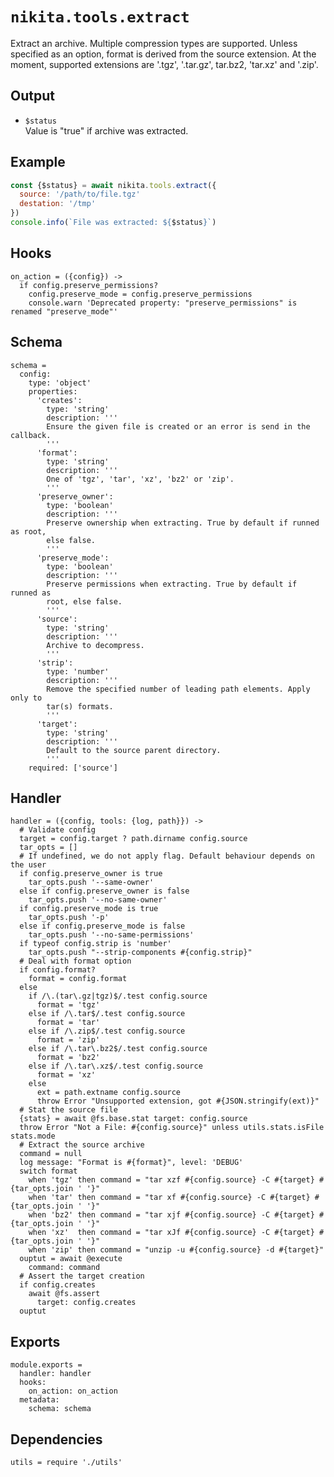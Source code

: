 
# `nikita.tools.extract`

Extract an archive. Multiple compression types are supported. Unless
specified as an option, format is derived from the source extension. At the
moment, supported extensions are '.tgz', '.tar.gz', tar.bz2, 'tar.xz' and '.zip'.

## Output

* `$status`   
  Value is "true" if archive was extracted.

## Example

```js
const {$status} = await nikita.tools.extract({
  source: '/path/to/file.tgz'
  destation: '/tmp'
})
console.info(`File was extracted: ${$status}`)
```

## Hooks

    on_action = ({config}) ->
      if config.preserve_permissions?
        config.preserve_mode = config.preserve_permissions
        console.warn 'Deprecated property: "preserve_permissions" is renamed "preserve_mode"'

## Schema

    schema =
      config:
        type: 'object'
        properties:
          'creates':
            type: 'string'
            description: '''
            Ensure the given file is created or an error is send in the callback.
            '''
          'format':
            type: 'string'
            description: '''
            One of 'tgz', 'tar', 'xz', 'bz2' or 'zip'.
            '''
          'preserve_owner':
            type: 'boolean'
            description: '''
            Preserve ownership when extracting. True by default if runned as root,
            else false.
            '''
          'preserve_mode':
            type: 'boolean'
            description: '''
            Preserve permissions when extracting. True by default if runned as
            root, else false.
            '''
          'source':
            type: 'string'
            description: '''
            Archive to decompress.
            '''
          'strip':
            type: 'number'
            description: '''
            Remove the specified number of leading path elements. Apply only to
            tar(s) formats.
            '''
          'target':
            type: 'string'
            description: '''
            Default to the source parent directory.
            '''
        required: ['source']

## Handler

    handler = ({config, tools: {log, path}}) ->
      # Validate config
      target = config.target ? path.dirname config.source
      tar_opts = []
      # If undefined, we do not apply flag. Default behaviour depends on the user
      if config.preserve_owner is true
        tar_opts.push '--same-owner'
      else if config.preserve_owner is false
        tar_opts.push '--no-same-owner'
      if config.preserve_mode is true
        tar_opts.push '-p'
      else if config.preserve_mode is false
        tar_opts.push '--no-same-permissions'
      if typeof config.strip is 'number'
        tar_opts.push "--strip-components #{config.strip}"
      # Deal with format option
      if config.format?
        format = config.format
      else
        if /\.(tar\.gz|tgz)$/.test config.source
          format = 'tgz'
        else if /\.tar$/.test config.source
          format = 'tar'
        else if /\.zip$/.test config.source
          format = 'zip'
        else if /\.tar\.bz2$/.test config.source
          format = 'bz2'
        else if /\.tar\.xz$/.test config.source
          format = 'xz'
        else
          ext = path.extname config.source
          throw Error "Unsupported extension, got #{JSON.stringify(ext)}"
      # Stat the source file
      {stats} = await @fs.base.stat target: config.source
      throw Error "Not a File: #{config.source}" unless utils.stats.isFile stats.mode
      # Extract the source archive
      command = null
      log message: "Format is #{format}", level: 'DEBUG'
      switch format
        when 'tgz' then command = "tar xzf #{config.source} -C #{target} #{tar_opts.join ' '}"
        when 'tar' then command = "tar xf #{config.source} -C #{target} #{tar_opts.join ' '}"
        when 'bz2' then command = "tar xjf #{config.source} -C #{target} #{tar_opts.join ' '}"
        when 'xz'  then command = "tar xJf #{config.source} -C #{target} #{tar_opts.join ' '}"
        when 'zip' then command = "unzip -u #{config.source} -d #{target}"
      ouptut = await @execute
        command: command
      # Assert the target creation
      if config.creates
        await @fs.assert
          target: config.creates
      ouptut

## Exports

    module.exports =
      handler: handler
      hooks:
        on_action: on_action
      metadata:
        schema: schema

## Dependencies

    utils = require './utils'
